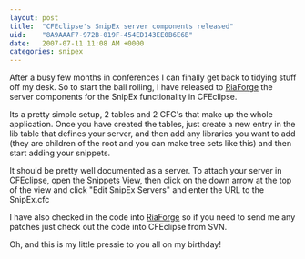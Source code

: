 ```yaml
---
layout: post
title:  "CFEclipse's SnipEx server components released"
uid:	"8A9AAAF7-972B-019F-454ED143EE0B6E6B"
date:   2007-07-11 11:08 AM +0000
categories: snipex
---
```

After a busy few months in conferences I can finally get back to tidying stuff off my desk. So to start the ball rolling, I have released to <a href="http://snipex.riaforge.org/" title="SnipEx">RiaForge</a> the server components for the SnipEx functionality in CFEclipse.

Its a pretty simple setup, 2 tables and 2 CFC's that make up the whole application. Once you have created the tables, just create a new entry in the lib table that defines your server, and then add any libraries you want to add (they are children of the root and you can make tree sets like this) and then start adding your snippets.

It should be pretty well documented as a server. To attach your server in CFEclipse, open the Snippets View, then click on the down arrow at the top of the view and click "Edit SnipEx Servers" and enter the URL to the SnipEx.cfc 

I have also checked in the code into <a href="http://svn.riaforge.org/snipex/snipex/trunk/" title="Revision 4: /snipex/trunk">RiaForge</a> so if you need to send me any patches just check out the code into CFEclipse from SVN.

Oh, and this is my little pressie to you all on my birthday!